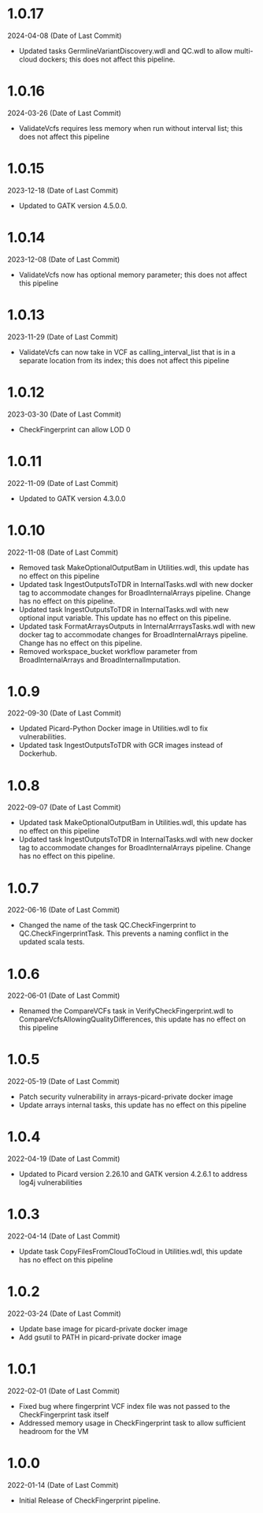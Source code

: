 # 1.0.17
2024-04-08 (Date of Last Commit)

* Updated tasks GermlineVariantDiscovery.wdl and QC.wdl to allow multi-cloud dockers; this does not affect this pipeline.  

# 1.0.16
2024-03-26 (Date of Last Commit)

* ValidateVcfs requires less memory when run without interval list; this does not affect this pipeline

# 1.0.15
2023-12-18 (Date of Last Commit)

* Updated to GATK version 4.5.0.0.

# 1.0.14
2023-12-08 (Date of Last Commit)

* ValidateVcfs now has optional memory parameter; this does not affect this pipeline

# 1.0.13
2023-11-29 (Date of Last Commit)

* ValidateVcfs can now take in VCF as calling_interval_list that is in a separate location from its index; this does not affect this pipeline

# 1.0.12
2023-03-30 (Date of Last Commit)
* CheckFingerprint can allow LOD 0

# 1.0.11
2022-11-09 (Date of Last Commit)

* Updated to GATK version 4.3.0.0

# 1.0.10
2022-11-08 (Date of Last Commit)

* Removed task MakeOptionalOutputBam in Utilities.wdl, this update has no effect on this pipeline
* Updated task IngestOutputsToTDR in InternalTasks.wdl with new docker tag to accommodate changes for BroadInternalArrays pipeline. Change has no effect on this pipeline.
* Updated task IngestOutputsToTDR in InternalTasks.wdl with new optional input variable. This update has no effect on this pipeline.
* Updated task FormatArraysOutputs in InternalArrraysTasks.wdl with new docker tag to accommodate changes for BroadInternalArrays pipeline. Change has no effect on this pipeline.
* Removed workspace_bucket workflow parameter from BroadInternalArrays and BroadInternalImputation.

# 1.0.9
2022-09-30 (Date of Last Commit)

* Updated Picard-Python Docker image in Utilities.wdl to fix vulnerabilities.
* Updated task IngestOutputsToTDR with GCR images instead of Dockerhub.

# 1.0.8
2022-09-07 (Date of Last Commit)

* Updated task MakeOptionalOutputBam in Utilities.wdl, this update has no effect on this pipeline
* Updated task IngestOutputsToTDR in InternalTasks.wdl with new docker tag to accommodate changes for BroadInternalArrays pipeline. Change has no effect on this pipeline.

# 1.0.7
2022-06-16 (Date of Last Commit)

* Changed the name of the task QC.CheckFingerprint to QC.CheckFingerprintTask. This prevents a naming conflict in the updated scala tests.

# 1.0.6
2022-06-01 (Date of Last Commit)

* Renamed the CompareVCFs task in VerifyCheckFingerprint.wdl to CompareVcfsAllowingQualityDifferences, this update has no effect on this pipeline

# 1.0.5
2022-05-19 (Date of Last Commit)

* Patch security vulnerability in arrays-picard-private docker image
* Update arrays internal tasks, this update has no effect on this pipeline

# 1.0.4
2022-04-19 (Date of Last Commit)

* Updated to Picard version 2.26.10 and GATK version 4.2.6.1 to address log4j vulnerabilities

# 1.0.3
2022-04-14 (Date of Last Commit)

* Update task CopyFilesFromCloudToCloud in Utilities.wdl, this update has no effect on this pipeline

# 1.0.2
2022-03-24 (Date of Last Commit)

* Update base image for picard-private docker image
* Add gsutil to PATH in picard-private docker image

# 1.0.1
2022-02-01 (Date of Last Commit)

* Fixed bug where fingerprint VCF index file was not passed to the CheckFingerprint task itself
* Addressed memory usage in CheckFingerprint task to allow sufficient headroom for the VM

# 1.0.0
2022-01-14 (Date of Last Commit)

* Initial Release of CheckFingerprint pipeline.
